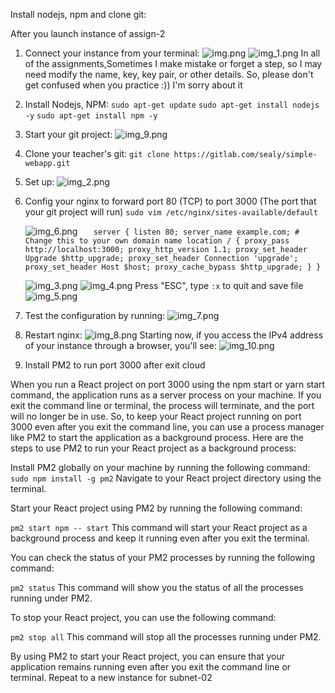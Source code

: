 Install nodejs, npm and clone git:

After you launch instance of assign-2

1. Connect your instance from your terminal:
   ![img.png](img.png)
   ![img_1.png](img_1.png)
   In all of the assignments,Sometimes I make mistake or forget a step, so I may need modify the name, key, key pair, or
   other details. So, please don't get confused when you practice :))
   I'm sorry about it
2. Install Nodejs, NPM:
   `sudo apt-get update`
   `sudo apt-get install nodejs -y`
   `sudo apt-get install npm -y`

3. Start your git project:
   ![img_9.png](img_9.png)
4. Clone your teacher's git:
   `git clone https://gitlab.com/sealy/simple-webapp.git`
5. Set up:
   ![img_2.png](img_2.png)
6. Config your nginx to forward port 80 (TCP) to port 3000 (The port that your git project will run)
   `sudo vim /etc/nginx/sites-available/default`

   ![img_6.png](img_6.png)
   `   server {
   listen 80;
   server_name example.com; # Change this to your own domain name
   location / {
   proxy_pass http://localhost:3000;
   proxy_http_version 1.1;
   proxy_set_header Upgrade $http_upgrade;
   proxy_set_header Connection 'upgrade';
   proxy_set_header Host $host;
   proxy_cache_bypass $http_upgrade;
   }
   }`

   ![img_3.png](img_3.png)
   ![img_4.png](img_4.png)
   Press "ESC", type `:x` to quit and save file
   ![img_5.png](img_5.png)
7. Test the configuration by running:
   ![img_7.png](img_7.png)
8. Restart nginx:
   ![img_8.png](img_8.png)
   Starting now, if you access the IPv4 address of your instance through a browser, you'll see:
   ![img_10.png](img_10.png)
9. Install PM2 to run port 3000 after exit cloud 

When you run a React project on port 3000 using the npm start or yarn start command, the application runs as a server process on your machine. If you exit the command line or terminal, the process will terminate, and the port will no longer be in use. So, to keep your React project running on port 3000 even after you exit the command line, you can use a process manager like PM2 to start the application as a background process.
Here are the steps to use PM2 to run your React project as a background process:

Install PM2 globally on your machine by running the following command:
`sudo npm install -g pm2`
Navigate to your React project directory using the terminal.

Start your React project using PM2 by running the following command:

`pm2 start npm -- start`
This command will start your React project as a background process and keep it running even after you exit the terminal.

You can check the status of your PM2 processes by running the following command:

`pm2 status`
This command will show you the status of all the processes running under PM2.

To stop your React project, you can use the following command:

`pm2 stop all`
This command will stop all the processes running under PM2.

By using PM2 to start your React project, you can ensure that your application remains running even after you exit the command line or terminal.
Repeat to a new instance for subnet-02